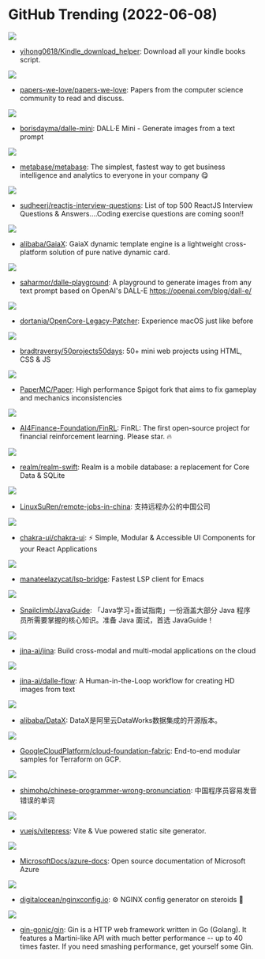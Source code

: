 # GitHub Trending (2022-06-08)

![](https://img.shields.io/badge/Python-New%2068-green?style=flat-square&logo=appveyor)
- [yihong0618/Kindle_download_helper](https://github.com/yihong0618/Kindle_download_helper): Download all your kindle books script.

![](https://img.shields.io/badge/Shell-New%20166-green?style=flat-square&logo=appveyor)
- [papers-we-love/papers-we-love](https://github.com/papers-we-love/papers-we-love): Papers from the computer science community to read and discuss.

![](https://img.shields.io/badge/Python-New%20513-green?style=flat-square&logo=appveyor)
- [borisdayma/dalle-mini](https://github.com/borisdayma/dalle-mini): DALL·E Mini - Generate images from a text prompt

![](https://img.shields.io/badge/Clojure-New%2059-green?style=flat-square&logo=appveyor)
- [metabase/metabase](https://github.com/metabase/metabase): The simplest, fastest way to get business intelligence and analytics to everyone in your company 😋

![](https://img.shields.io/badge/JavaScript-New%2045-green?style=flat-square&logo=appveyor)
- [sudheerj/reactjs-interview-questions](https://github.com/sudheerj/reactjs-interview-questions): List of top 500 ReactJS Interview Questions & Answers....Coding exercise questions are coming soon!!

![](https://img.shields.io/badge/Rust-New%2075-green?style=flat-square&logo=appveyor)
- [alibaba/GaiaX](https://github.com/alibaba/GaiaX): GaiaX dynamic template engine is a lightweight cross-platform solution of pure native dynamic card.

![](https://img.shields.io/badge/JavaScript-New%20102-green?style=flat-square&logo=appveyor)
- [saharmor/dalle-playground](https://github.com/saharmor/dalle-playground): A playground to generate images from any text prompt based on OpenAI's DALL-E https://openai.com/blog/dall-e/

![](https://img.shields.io/badge/Python-New%2022-green?style=flat-square&logo=appveyor)
- [dortania/OpenCore-Legacy-Patcher](https://github.com/dortania/OpenCore-Legacy-Patcher): Experience macOS just like before

![](https://img.shields.io/badge/CSS-New%20402-green?style=flat-square&logo=appveyor)
- [bradtraversy/50projects50days](https://github.com/bradtraversy/50projects50days): 50+ mini web projects using HTML, CSS & JS

![](https://img.shields.io/badge/Java-New%2039-green?style=flat-square&logo=appveyor)
- [PaperMC/Paper](https://github.com/PaperMC/Paper): High performance Spigot fork that aims to fix gameplay and mechanics inconsistencies

![](https://img.shields.io/badge/Jupyter%20Notebook-New%2062-green?style=flat-square&logo=appveyor)
- [AI4Finance-Foundation/FinRL](https://github.com/AI4Finance-Foundation/FinRL): FinRL: The first open-source project for financial reinforcement learning. Please star. 🔥

![](https://img.shields.io/badge/Objective-C-New%207-green?style=flat-square&logo=appveyor)
- [realm/realm-swift](https://github.com/realm/realm-swift): Realm is a mobile database: a replacement for Core Data & SQLite

![](https://img.shields.io/badge/none-New%20171-green?style=flat-square&logo=appveyor)
- [LinuxSuRen/remote-jobs-in-china](https://github.com/LinuxSuRen/remote-jobs-in-china): 支持远程办公的中国公司

![](https://img.shields.io/badge/TypeScript-New%2059-green?style=flat-square&logo=appveyor)
- [chakra-ui/chakra-ui](https://github.com/chakra-ui/chakra-ui): ⚡️ Simple, Modular & Accessible UI Components for your React Applications

![](https://img.shields.io/badge/Emacs%20Lisp-New%2015-green?style=flat-square&logo=appveyor)
- [manateelazycat/lsp-bridge](https://github.com/manateelazycat/lsp-bridge): Fastest LSP client for Emacs

![](https://img.shields.io/badge/Java-New%20197-green?style=flat-square&logo=appveyor)
- [Snailclimb/JavaGuide](https://github.com/Snailclimb/JavaGuide): 「Java学习+面试指南」一份涵盖大部分 Java 程序员所需要掌握的核心知识。准备 Java 面试，首选 JavaGuide！

![](https://img.shields.io/badge/Python-New%2020-green?style=flat-square&logo=appveyor)
- [jina-ai/jina](https://github.com/jina-ai/jina): Build cross-modal and multi-modal applications on the cloud

![](https://img.shields.io/badge/Python-New%2039-green?style=flat-square&logo=appveyor)
- [jina-ai/dalle-flow](https://github.com/jina-ai/dalle-flow): A Human-in-the-Loop workflow for creating HD images from text

![](https://img.shields.io/badge/Java-New%2010-green?style=flat-square&logo=appveyor)
- [alibaba/DataX](https://github.com/alibaba/DataX): DataX是阿里云DataWorks数据集成的开源版本。

![](https://img.shields.io/badge/HCL-New%2042-green?style=flat-square&logo=appveyor)
- [GoogleCloudPlatform/cloud-foundation-fabric](https://github.com/GoogleCloudPlatform/cloud-foundation-fabric): End-to-end modular samples for Terraform on GCP.

![](https://img.shields.io/badge/Python-New%20246-green?style=flat-square&logo=appveyor)
- [shimohq/chinese-programmer-wrong-pronunciation](https://github.com/shimohq/chinese-programmer-wrong-pronunciation): 中国程序员容易发音错误的单词

![](https://img.shields.io/badge/TypeScript-New%2090-green?style=flat-square&logo=appveyor)
- [vuejs/vitepress](https://github.com/vuejs/vitepress): Vite & Vue powered static site generator.

![](https://img.shields.io/badge/PowerShell-New%2015-green?style=flat-square&logo=appveyor)
- [MicrosoftDocs/azure-docs](https://github.com/MicrosoftDocs/azure-docs): Open source documentation of Microsoft Azure

![](https://img.shields.io/badge/JavaScript-New%20169-green?style=flat-square&logo=appveyor)
- [digitalocean/nginxconfig.io](https://github.com/digitalocean/nginxconfig.io): ⚙️ NGINX config generator on steroids 💉

![](https://img.shields.io/badge/Go-New%2052-green?style=flat-square&logo=appveyor)
- [gin-gonic/gin](https://github.com/gin-gonic/gin): Gin is a HTTP web framework written in Go (Golang). It features a Martini-like API with much better performance -- up to 40 times faster. If you need smashing performance, get yourself some Gin.

